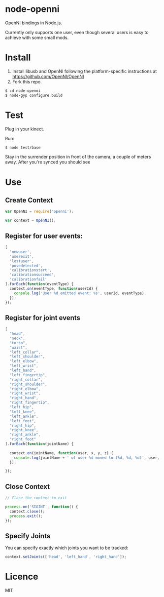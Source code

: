 # node-openni

OpenNI bindings in Node.js.

Currently only supports one user, even though several users is easy to achieve with some small mods.

# Install

1. Install libusb and OpenNI following the platform-specific instructions at https://github.com/OpenNI/OpenNI
1. Fork this repo.

```bash
$ cd node-openni
$ node-gyp configure build
```

# Test

Plug in your kinect.

Run:

```bash
$ node test/base
```

Stay in the surrender position in front of the camera, a couple of meters away.
After you're synced you should see 

# Use

## Create Context

```js
var OpenNI = require('openni');

var context = OpenNI();
```

## Register for user events:

```js
[
  'newuser',
  'userexit',
  'lostuser',
  'posedetected',
  'calibrationstart',
  'calibrationsucceed',
  'calibrationfail'
].forEach(function(eventType) {
  context.on(eventType, function(userId) {
    console.log('User %d emitted event: %s', userId, eventType);
  });
});
```

## Register for joint events

```js
[
  "head",
  "neck",
  "torso",
  "waist",
  "left_collar",
  "left_shoulder",
  "left_elbow",
  "left_wrist",
  "left_hand",
  "left_fingertip",
  "right_collar",
  "right_shoulder",
  "right_elbow",
  "right_wrist",
  "right_hand",
  "right_fingertip",
  "left_hip",
  "left_knee",
  "left_ankle",
  "left_foot",
  "right_hip",
  "right_knee",
  "right_ankle",
  "right_foot"
].forEach(function(jointName) {
  
  context.on(jointName, function(user, x, y, z) {
    console.log(jointName + ' of user %d moved to (%d, %d, %d)', user, x, y, z);
  });

});
```

## Close Context

```js
// Close the context to exit

process.on('SIGINT', function() {
  context.close();
  process.exit();  
});
```

## Specify Joints

You can specify exactly which joints you want to be tracked:

```js
context.setJoints(['head', 'left_hand', 'right_hand']);
```

# Licence

MIT